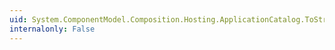 ```yaml
---
uid: System.ComponentModel.Composition.Hosting.ApplicationCatalog.ToString
internalonly: False
---
```

